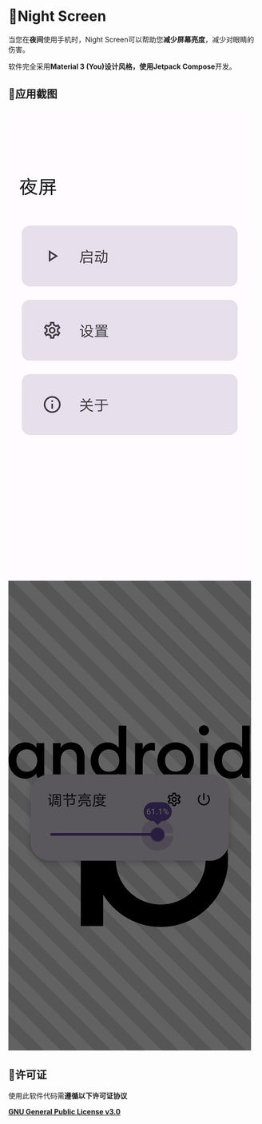 # 🌙Night Screen

当您在**夜间**使用手机时，Night Screen可以帮助您**减少屏幕亮度**，减少对眼睛的伤害。

软件完全采用**Material 3 (You)**设计风格，使用**Jetpack Compose**开发。

## 📸应用截图

![ic_home_screen](image/screenshot/ic_home_screen.jpg)![ic_home_screen](image/screenshot/ic_nignt_screen_dialog.jpg)

## 📃许可证

使用此软件代码需**遵循以下许可证协议**

[**GNU General Public License v3.0**](LICENSE)